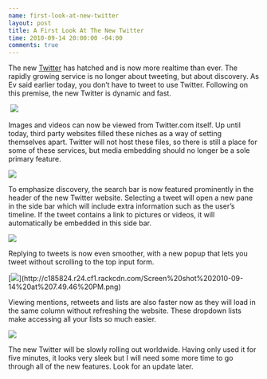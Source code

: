 ```yaml
--- 
name: first-look-at-new-twitter
layout: post
title: A First Look At The New Twitter
time: 2010-09-14 20:00:00 -04:00
comments: true
---
```

The new [Twitter](http://www.twitter.com) has hatched and is now more realtime than ever. The rapidly growing service is no longer about tweeting, but about discovery. As Ev said earlier today, you don’t have to tweet to use Twitter. Following on this premise, the new Twitter is dynamic and fast.

 [![](http://c185824.r24.cf1.rackcdn.com/3835484-8549415-thumbnail.jpg)](http://c185824.r24.cf1.rackcdn.com/Screen%20shot%202010-09-14%20at%207.41.32%20PM.png)

Images and videos can now be viewed from Twitter.com itself. Up until today, third party websites filled these niches as a way of setting themselves apart. Twitter will not host these files, so there is still a place for some of these services, but media embedding should no longer be a sole primary feature.

[![](http://c185824.r24.cf1.rackcdn.com/3835484-8549483-thumbnail.jpg)](http://c185824.r24.cf1.rackcdn.com/Screen%20shot%202010-09-14%20at%207.51.14%20PM.png)

To emphasize discovery, the search bar is now featured prominently in the header of the new Twitter website. Selecting a tweet will open a new pane in the side bar which will include extra information such as the user’s timeline. If the tweet contains a link to pictures or videos, it will automatically be embedded in this side bar.

[![](http://c185824.r24.cf1.rackcdn.com/3835484-8549520-thumbnail.jpg)](http://c185824.r24.cf1.rackcdn.com/Screen%20shot%202010-09-14%20at%207.52.40%20PM.png)

Replying to tweets is now even smoother, with a new popup that lets you tweet without scrolling to the top input form.

[![](http://c185824.r24.cf1.rackcdn.com/3835484-8549543-thumbnail.jpg?)](http://c185824.r24.cf1.rackcdn.com/Screen%20shot%202010-09-14%20at%207.49.46%20PM.png)

Viewing mentions, retweets and lists are also faster now as they will load in the same column without refreshing the website. These dropdown lists make accessing all your lists so much easier.

[![](http://c185824.r24.cf1.rackcdn.com/3835484-8549607-thumbnail.jpg)](http://c185824.r24.cf1.rackcdn.com/Screen%20shot%202010-09-14%20at%207.56.12%20PM.png)

The new Twitter will be slowly rolling out worldwide. Having only used it for five minutes, it looks very sleek but I will need some more time to go through all of the new features. Look for an update later.